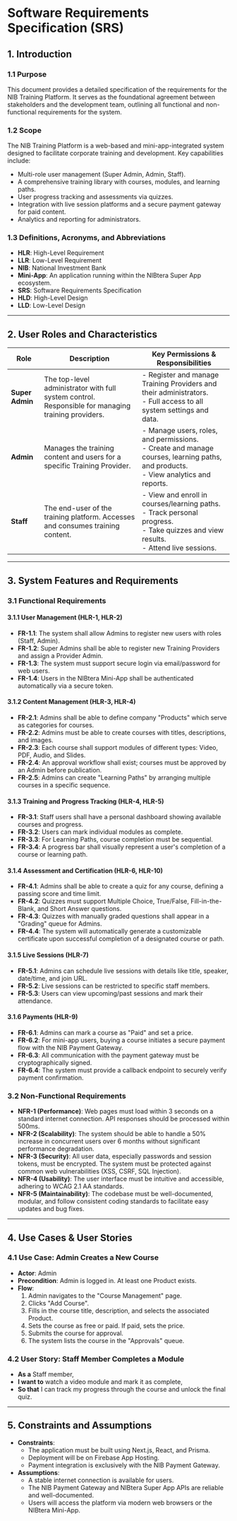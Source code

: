# Software Requirements Specification (SRS)

## 1. Introduction

### 1.1 Purpose
This document provides a detailed specification of the requirements for the NIB Training Platform. It serves as the foundational agreement between stakeholders and the development team, outlining all functional and non-functional requirements for the system.

### 1.2 Scope
The NIB Training Platform is a web-based and mini-app-integrated system designed to facilitate corporate training and development. Key capabilities include:
- Multi-role user management (Super Admin, Admin, Staff).
- A comprehensive training library with courses, modules, and learning paths.
- User progress tracking and assessments via quizzes.
- Integration with live session platforms and a secure payment gateway for paid content.
- Analytics and reporting for administrators.

### 1.3 Definitions, Acronyms, and Abbreviations
- **HLR**: High-Level Requirement
- **LLR**: Low-Level Requirement
- **NIB**: National Investment Bank
- **Mini-App**: An application running within the NIBtera Super App ecosystem.
- **SRS**: Software Requirements Specification
- **HLD**: High-Level Design
- **LLD**: Low-Level Design

---

## 2. User Roles and Characteristics

| Role              | Description                                                                                                   | Key Permissions & Responsibilities                                                                                                 |
|-------------------|---------------------------------------------------------------------------------------------------------------|------------------------------------------------------------------------------------------------------------------------------------|
| **Super Admin**   | The top-level administrator with full system control. Responsible for managing training providers.               | - Register and manage Training Providers and their administrators.<br>- Full access to all system settings and data.              |
| **Admin**         | Manages the training content and users for a specific Training Provider.                                      | - Manage users, roles, and permissions.<br>- Create and manage courses, learning paths, and products.<br>- View analytics and reports. |
| **Staff**         | The end-user of the training platform. Accesses and consumes training content.                                 | - View and enroll in courses/learning paths.<br>- Track personal progress.<br>- Take quizzes and view results.<br>- Attend live sessions.     |

---

## 3. System Features and Requirements

### 3.1 Functional Requirements

#### 3.1.1 User Management (HLR-1, HLR-2)
- **FR-1.1**: The system shall allow Admins to register new users with roles (Staff, Admin).
- **FR-1.2**: Super Admins shall be able to register new Training Providers and assign a Provider Admin.
- **FR-1.3**: The system must support secure login via email/password for web users.
- **FR-1.4**: Users in the NIBtera Mini-App shall be authenticated automatically via a secure token.

#### 3.1.2 Content Management (HLR-3, HLR-4)
- **FR-2.1**: Admins shall be able to define company "Products" which serve as categories for courses.
- **FR-2.2**: Admins must be able to create courses with titles, descriptions, and images.
- **FR-2.3**: Each course shall support modules of different types: Video, PDF, Audio, and Slides.
- **FR-2.4**: An approval workflow shall exist; courses must be approved by an Admin before publication.
- **FR-2.5**: Admins can create "Learning Paths" by arranging multiple courses in a specific sequence.

#### 3.1.3 Training and Progress Tracking (HLR-4, HLR-5)
- **FR-3.1**: Staff users shall have a personal dashboard showing available courses and progress.
- **FR-3.2**: Users can mark individual modules as complete.
- **FR-3.3**: For Learning Paths, course completion must be sequential.
- **FR-3.4**: A progress bar shall visually represent a user's completion of a course or learning path.

#### 3.1.4 Assessment and Certification (HLR-6, HLR-10)
- **FR-4.1**: Admins shall be able to create a quiz for any course, defining a passing score and time limit.
- **FR-4.2**: Quizzes must support Multiple Choice, True/False, Fill-in-the-Blank, and Short Answer questions.
- **FR-4.3**: Quizzes with manually graded questions shall appear in a "Grading" queue for Admins.
- **FR-4.4**: The system will automatically generate a customizable certificate upon successful completion of a designated course or path.

#### 3.1.5 Live Sessions (HLR-7)
- **FR-5.1**: Admins can schedule live sessions with details like title, speaker, date/time, and join URL.
- **FR-5.2**: Live sessions can be restricted to specific staff members.
- **FR-5.3**: Users can view upcoming/past sessions and mark their attendance.

#### 3.1.6 Payments (HLR-9)
- **FR-6.1**: Admins can mark a course as "Paid" and set a price.
- **FR-6.2**: For mini-app users, buying a course initiates a secure payment flow with the NIB Payment Gateway.
- **FR-6.3**: All communication with the payment gateway must be cryptographically signed.
- **FR-6.4**: The system must provide a callback endpoint to securely verify payment confirmation.

### 3.2 Non-Functional Requirements

- **NFR-1 (Performance)**: Web pages must load within 3 seconds on a standard internet connection. API responses should be processed within 500ms.
- **NFR-2 (Scalability)**: The system should be able to handle a 50% increase in concurrent users over 6 months without significant performance degradation.
- **NFR-3 (Security)**: All user data, especially passwords and session tokens, must be encrypted. The system must be protected against common web vulnerabilities (XSS, CSRF, SQL Injection).
- **NFR-4 (Usability)**: The user interface must be intuitive and accessible, adhering to WCAG 2.1 AA standards.
- **NFR-5 (Maintainability)**: The codebase must be well-documented, modular, and follow consistent coding standards to facilitate easy updates and bug fixes.

---

## 4. Use Cases & User Stories

### 4.1 Use Case: Admin Creates a New Course
- **Actor**: Admin
- **Precondition**: Admin is logged in. At least one Product exists.
- **Flow**:
  1. Admin navigates to the "Course Management" page.
  2. Clicks "Add Course".
  3. Fills in the course title, description, and selects the associated Product.
  4. Sets the course as free or paid. If paid, sets the price.
  5. Submits the course for approval.
  6. The system lists the course in the "Approvals" queue.

### 4.2 User Story: Staff Member Completes a Module
- **As a** Staff member,
- **I want to** watch a video module and mark it as complete,
- **So that** I can track my progress through the course and unlock the final quiz.

---

## 5. Constraints and Assumptions

- **Constraints**:
  - The application must be built using Next.js, React, and Prisma.
  - Deployment will be on Firebase App Hosting.
  - Payment integration is exclusively with the NIB Payment Gateway.
- **Assumptions**:
  - A stable internet connection is available for users.
  - The NIB Payment Gateway and NIBtera Super App APIs are reliable and well-documented.
  - Users will access the platform via modern web browsers or the NIBtera Mini-App.

